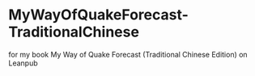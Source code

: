 # MyWayOfQuakeForecast-TraditionalChinese
for my book My Way of Quake Forecast (Traditional Chinese Edition) on Leanpub
